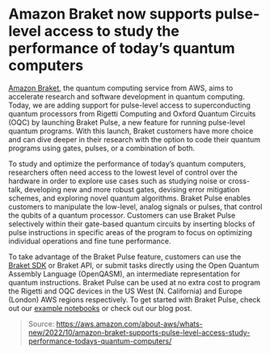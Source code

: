 # Amazon Braket now supports pulse-level access to study the performance of today’s quantum computers

[Amazon Braket](https://aws.amazon.com/braket/), the quantum computing service from AWS, aims to accelerate research and software development in quantum computing. Today, we are adding support for pulse-level access to superconducting quantum processors from Rigetti Computing and Oxford Quantum Circuits (OQC) by launching Braket Pulse, a new feature for running pulse-level quantum programs. With this launch, Braket customers have more choice and can dive deeper in their research with the option to code their quantum programs using gates, pulses, or a combination of both.

To study and optimize the performance of today’s quantum computers, researchers often need access to the lowest level of control over the hardware in order to explore use cases such as studying noise or cross-talk, developing new and more robust gates, devising error mitigation schemes, and exploring novel quantum algorithms. Braket Pulse enables customers to manipulate the low-level, analog signals or pulses, that control the qubits of a quantum processor. Customers can use Braket Pulse selectively within their gate-based quantum circuits by inserting blocks of pulse instructions in specific areas of the program to focus on optimizing individual operations and fine tune performance.

To take advantage of the Braket Pulse feature, customers can use the [Braket SDK](https://github.com/aws/amazon-braket-sdk-python) or Braket API, or submit tasks directly using the Open Quantum Assembly Language (OpenQASM), an intermediate representation for quantum instructions. Braket Pulse can be used at no extra cost to program the Rigetti and OQC devices in the US West (N. California) and Europe (London) AWS regions respectively. To get started with Braket Pulse, check out our [example notebooks](https://github.com/aws/amazon-braket-examples/tree/main/examples/pulse_control) or check out our blog post. 

> Source: https://aws.amazon.com/about-aws/whats-new/2022/10/amazon-braket-supports-pulse-level-access-study-performance-todays-quantum-computers/